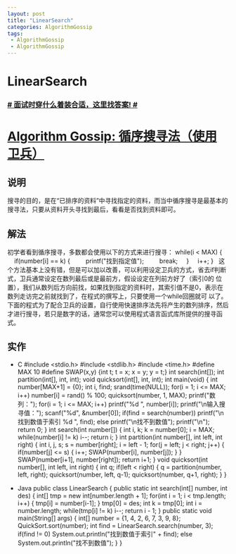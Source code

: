 ```yaml
---
layout: post
title: "LinearSearch"
categories: AlgorithmGossip
tags: 
 - AlgorithmGossip
 - AlgorithmGossip
--- 
```


# LinearSearch

### [# 面试时穿什么着装合适，这里找答案! #](http://taobao.esmartweb.com/man.htm)

# [Algorithm Gossip: 循序搜寻法（使用卫兵）]()

## 说明

搜寻的目的，是在“已排序的资料”中寻找指定的资料，而当中循序搜寻是最基本的搜寻法，只要从资料开头寻找到最后，看看是否找到资料即可。

## 解法

初学者看到循序搜寻，多数都会使用以下的方式来进行搜寻：
while(i < MAX) {
    if(number[i] == k) {
        printf("找到指定值");
        break;
    }
    i++;
}
  
这个方法基本上没有错，但是可以加以改善，可以利用设定卫兵的方式，省去if判断式，卫兵通常设定在数列最后或是最前方，假设设定在列前方好了（索引0的 位置），我们从数列后方向前找，如果找到指定的资料时，其索引值不是0，表示在数列走访完之前就找到了，在程式的撰写上，只要使用一个while回圈就可 以了。
下面的程式为了配合卫兵的设置，自行使用快速排序法先将产生的数列排序，然后才进行搜寻，若只是数字的话，通常您可以使用程式语言函式库所提供的搜寻函式。

## 实作

* C
#include <stdio.h>
#include <stdlib.h>
#include <time.h>
#define MAX 10
#define SWAP(x,y) {int t; t = x; x = y; y = t;}
int search(int[]);
int partition(int[], int, int);
void quicksort(int[], int, int);
int main(void) {
int number[MAX+1] = {0};
int i, find;
srand(time(NULL));
for(i = 1; i <= MAX; i++)
number[i] = rand() % 100;
quicksort(number, 1, MAX);
printf("数列：");
for(i = 1; i <= MAX; i++)
printf("%d ", number[i]);
printf("\n输入搜寻值：");
scanf("%d", &number[0]);
if(find = search(number))
printf("\n找到数值于索引 %d ", find);
else
printf("\n找不到数值");
printf("\n");
return 0;
}
int search(int number[]) {
int i, k;
k = number[0];
i = MAX;
while(number[i] != k)
i--;
return i;
}
int partition(int number[], int left, int right) {
int i, j, s;
s = number[right];
i = left - 1;
for(j = left; j < right; j++) {
if(number[j] <= s) {
i++;
SWAP(number[i], number[j]);
}
}
SWAP(number[i+1], number[right]);
return i+1;
}
void quicksort(int number[], int left, int right) {
int q;
if(left < right) {
q = partition(number, left, right);
quicksort(number, left, q-1);
quicksort(number, q+1, right);
}
}

* Java
public class LinearSearch {
public static int search(int[] number, int des) {
int[] tmp = new int[number.length + 1];
for(int i = 1; i < tmp.length; i++) {
tmp[i] = number[i-1];
}
tmp[0] = des;
int k = tmp[0];
int i = number.length;
while(tmp[i] != k)
i--;
return i - 1;
}
public static void main(String[] args) {
int[] number = {1, 4, 2, 6, 7, 3, 9, 8};
QuickSort.sort(number);
int find = LinearSearch.search(number, 3);
if(find != 0)
System.out.println("找到数值于索引" + find);
else
System.out.println("找不到数值");
}
}
